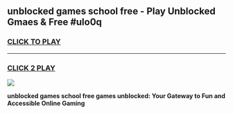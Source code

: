 
## unblocked games school free - Play Unblocked Gmaes & Free #ulo0q
<h3>
<a href="https://premium.freeplayer.one?title=unblocked_games_school_free&ref=01M">CLICK TO PLAY</a></h3>
<hr>

<h3>
<a href="https://premium.freeplayer.one?title=unblocked_games_school_free&ref=01M">CLICK 2 PLAY</a>
  
</h3>

<a href="https://premium.freeplayer.one?title=unblocked_games_school_free&ref=01M"><img src="https://clearcache.store/games.png"></a>


**unblocked games school free games unblocked: Your Gateway to Fun and Accessible Online Gaming**
